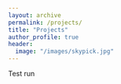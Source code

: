 ```yaml
---
layout: archive
permalink: /projects/
title: "Projects"
author_profile: true
header:
  image: "/images/skypick.jpg"
---
```


Test run
